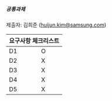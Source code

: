 ##### 공통과제

제출자: 김희준 (huijun.kim@samsung.com)

<table>
  <thead>
    <tr>
      <th colspan="2">요구사항 체크리스트</th>
    </tr>
  </thead>
  <tbody>
    <tr>
      <td>D1</td>
      <td>O</td>
    </tr>
    <tr>
      <td>D2</td>
      <td>X</td>
    </tr>
    <tr>
      <td>D3</td>
      <td>X</td>
    </tr><tr>
      <td>D4</td>
      <td>X</td>
    </tr>
    <tr>
      <td>D5</td>
      <td>X</td>
    </tr>
  </tbody>
</table>